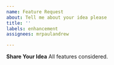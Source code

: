 ```yaml
---
name: Feature Request
about: Tell me about your idea please
title: ''
labels: enhancement
assignees: mrpaulandrew

---
```


**Share Your Idea**
All features considered.
